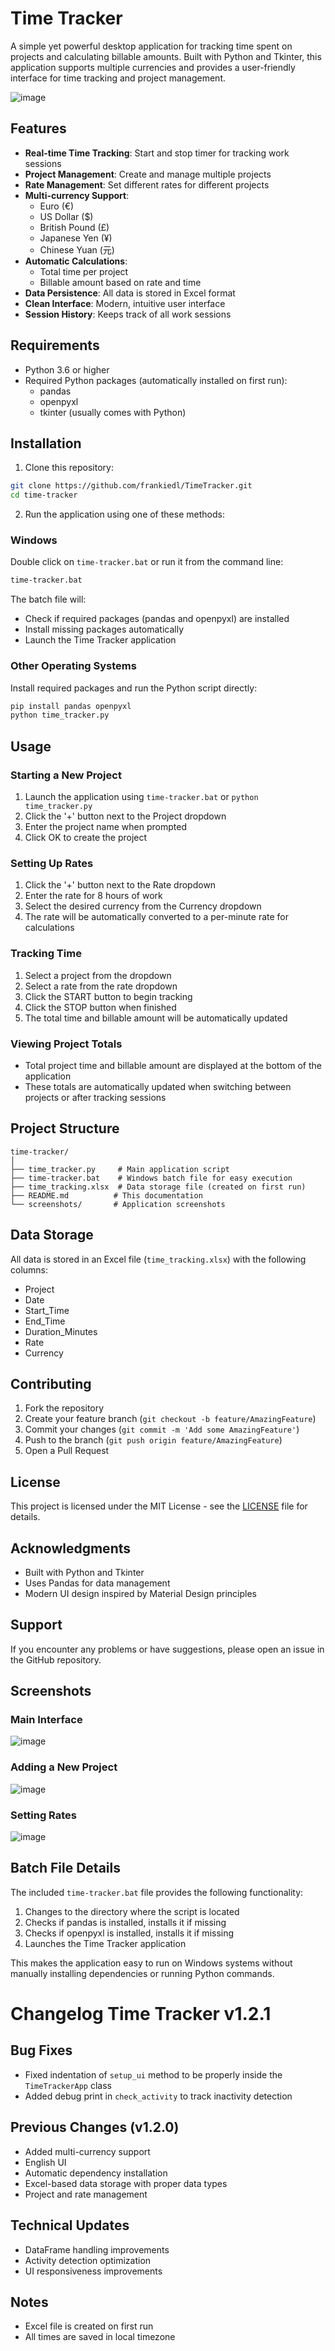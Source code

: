 # Time Tracker

A simple yet powerful desktop application for tracking time spent on projects and calculating billable amounts. Built with Python and Tkinter, this application supports multiple currencies and provides a user-friendly interface for time tracking and project management.

![image](https://github.com/user-attachments/assets/298bf7b7-b149-49c0-8bba-55611b8fd79d)


## Features

- **Real-time Time Tracking**: Start and stop timer for tracking work sessions
- **Project Management**: Create and manage multiple projects
- **Rate Management**: Set different rates for different projects
- **Multi-currency Support**: 
  - Euro (€)
  - US Dollar ($)
  - British Pound (£)
  - Japanese Yen (¥)
  - Chinese Yuan (元)
- **Automatic Calculations**: 
  - Total time per project
  - Billable amount based on rate and time
- **Data Persistence**: All data is stored in Excel format
- **Clean Interface**: Modern, intuitive user interface
- **Session History**: Keeps track of all work sessions

## Requirements

- Python 3.6 or higher
- Required Python packages (automatically installed on first run):
  - pandas
  - openpyxl
  - tkinter (usually comes with Python)

## Installation

1. Clone this repository:
```bash
git clone https://github.com/frankiedl/TimeTracker.git
cd time-tracker
```

2. Run the application using one of these methods:

### Windows
Double click on `time-tracker.bat` or run it from the command line:
```bash
time-tracker.bat
```
The batch file will:
- Check if required packages (pandas and openpyxl) are installed
- Install missing packages automatically
- Launch the Time Tracker application

### Other Operating Systems
Install required packages and run the Python script directly:
```bash
pip install pandas openpyxl
python time_tracker.py
```

## Usage

### Starting a New Project

1. Launch the application using `time-tracker.bat` or `python time_tracker.py`
2. Click the '+' button next to the Project dropdown
3. Enter the project name when prompted
4. Click OK to create the project

### Setting Up Rates

1. Click the '+' button next to the Rate dropdown
2. Enter the rate for 8 hours of work
3. Select the desired currency from the Currency dropdown
4. The rate will be automatically converted to a per-minute rate for calculations

### Tracking Time

1. Select a project from the dropdown
2. Select a rate from the rate dropdown
3. Click the START button to begin tracking
4. Click the STOP button when finished
5. The total time and billable amount will be automatically updated

### Viewing Project Totals

- Total project time and billable amount are displayed at the bottom of the application
- These totals are automatically updated when switching between projects or after tracking sessions

## Project Structure

```
time-tracker/
│
├── time_tracker.py     # Main application script
├── time-tracker.bat    # Windows batch file for easy execution
├── time_tracking.xlsx  # Data storage file (created on first run)
├── README.md          # This documentation
└── screenshots/       # Application screenshots
```

## Data Storage

All data is stored in an Excel file (`time_tracking.xlsx`) with the following columns:
- Project
- Date
- Start_Time
- End_Time
- Duration_Minutes
- Rate
- Currency

## Contributing

1. Fork the repository
2. Create your feature branch (`git checkout -b feature/AmazingFeature`)
3. Commit your changes (`git commit -m 'Add some AmazingFeature'`)
4. Push to the branch (`git push origin feature/AmazingFeature`)
5. Open a Pull Request

## License

This project is licensed under the MIT License - see the [LICENSE](LICENSE) file for details.

## Acknowledgments

- Built with Python and Tkinter
- Uses Pandas for data management
- Modern UI design inspired by Material Design principles

## Support

If you encounter any problems or have suggestions, please open an issue in the GitHub repository.

## Screenshots

### Main Interface
![image](https://github.com/user-attachments/assets/e9bd4f8b-d8d1-4700-8b93-63067b39c3a0)


### Adding a New Project
![image](https://github.com/user-attachments/assets/aba36b81-12df-4640-9dab-7b968600c94e)


### Setting Rates
![image](https://github.com/user-attachments/assets/205b2998-4331-45b5-a4b9-3489faecdd15)


## Batch File Details

The included `time-tracker.bat` file provides the following functionality:

1. Changes to the directory where the script is located
2. Checks if pandas is installed, installs it if missing
3. Checks if openpyxl is installed, installs it if missing
4. Launches the Time Tracker application

This makes the application easy to run on Windows systems without manually installing dependencies or running Python commands.


# Changelog Time Tracker v1.2.1

## Bug Fixes
- Fixed indentation of `setup_ui` method to be properly inside the `TimeTrackerApp` class
- Added debug print in `check_activity` to track inactivity detection

## Previous Changes (v1.2.0)
- Added multi-currency support
- English UI
- Automatic dependency installation
- Excel-based data storage with proper data types
- Project and rate management

## Technical Updates
- DataFrame handling improvements
- Activity detection optimization
- UI responsiveness improvements

## Notes
- Excel file is created on first run
- All times are saved in local timezone
